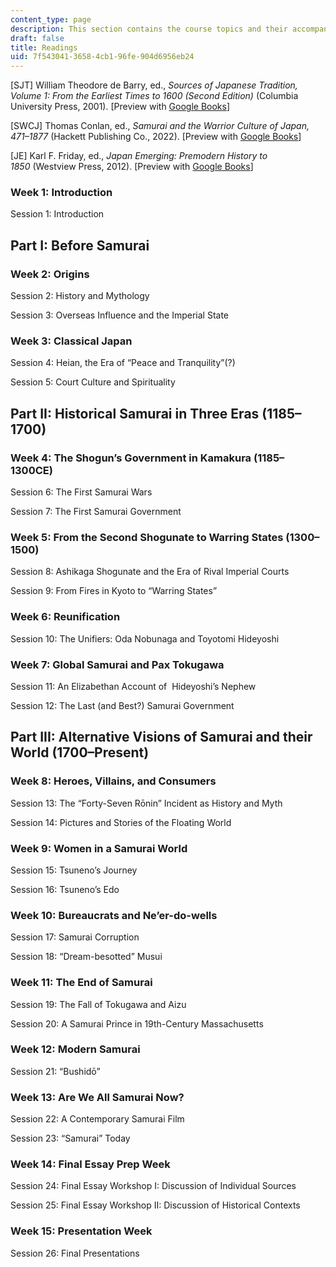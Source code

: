 ```yaml
---
content_type: page
description: This section contains the course topics and their accompanying readings.
draft: false
title: Readings
uid: 7f543041-3658-4cb1-96fe-904d6956eb24
---
```

\[SJT\] William Theodore de Barry, ed., *Sources of Japanese Tradition, Volume 1: From the Earliest Times to 1600 (Second Edition)* (Columbia University Press, 2001). \[Preview with [Google Books](https://www.google.com/books/edition/Sources_of_Japanese_Tradition/aWxN1Fq_ueoC?hl=en&gbpv=1)\]

\[SWCJ\] Thomas Conlan, ed., *Samurai and the Warrior Culture of Japan, 471–1877* (Hackett Publishing Co., 2022). \[Preview with [Google Books](https://www.google.com/books/edition/Samurai_and_the_Warrior_Culture_of_Japan/gN1dEAAAQBAJ?hl=en&gbpv=1)\]

\[JE\] Karl F. Friday, ed., *Japan Emerging: Premodern History to 1850* (Westview Press, 2012). \[Preview with [Google Books](https://www.google.com/books/edition/Japan_Emerging/iUtWDwAAQBAJ?hl=en&gbpv=1)\]

### Week 1: Introduction

Session 1: Introduction

## Part I: Before Samurai

### Week 2: Origins

Session 2: History and Mythology

Session 3: Overseas Influence and the Imperial State

### Week 3: Classical Japan

Session 4: Heian, the Era of “Peace and Tranquility”(?)

Session 5: Court Culture and Spirituality 

## Part II: Historical Samurai in Three Eras (1185–1700)

### Week 4: The Shogun’s Government in Kamakura (1185–1300CE)

Session 6: The First Samurai Wars

Session 7: The First Samurai Government

### Week 5: From the Second Shogunate to Warring States (1300–1500)

Session 8: Ashikaga Shogunate and the Era of Rival Imperial Courts

Session 9: From Fires in Kyoto to “Warring States”

### Week 6: Reunification 

Session 10: The Unifiers: Oda Nobunaga and Toyotomi Hideyoshi

### Week 7: Global Samurai and Pax Tokugawa

Session 11: An Elizabethan Account of  Hideyoshi’s Nephew

Session 12: The Last (and Best?) Samurai Government

## Part III: Alternative Visions of Samurai and their World (1700–Present)

### Week 8: Heroes, Villains, and Consumers

Session 13: The “Forty-Seven Rōnin” Incident as History and Myth

Session 14: Pictures and Stories of the Floating World

### Week 9: Women in a Samurai World

Session 15: Tsuneno’s Journey

Session 16: Tsuneno’s Edo

### Week 10: Bureaucrats and Ne’er-do-wells

Session 17: Samurai Corruption

Session 18: “Dream-besotted” Musui

### Week 11: The End of Samurai

Session 19: The Fall of Tokugawa and Aizu

Session 20: A Samurai Prince in 19th-Century Massachusetts 

### Week 12: Modern Samurai

Session 21: “Bushidō”

### Week 13: Are We All Samurai Now? 

Session 22: A Contemporary Samurai Film

Session 23: “Samurai” Today

### Week 14: Final Essay Prep Week

Session 24: Final Essay Workshop I: Discussion of Individual Sources

Session 25: Final Essay Workshop II: Discussion of Historical Contexts

### Week 15: Presentation Week

Session 26: Final Presentations